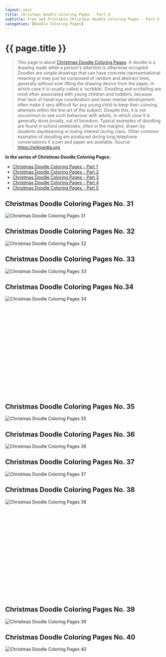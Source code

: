 ```yaml
---
layout: post
title: Christmas Doodle Coloring Pages - Part 4
subtitle: Free and Printable Christmas Doodle Coloring Pages - Part 4
categoties: [Doodle Coloring Pages]
---
```

{{ page.title }}
================
> This page is about [Christmas Doodle Coloring Pages](https://hoanghabelle.github.io/). A doodle is a drawing made while a person's attention is otherwise occupied. Doodles are simple drawings that can have concrete representational meaning or may just be composed of random and abstract lines, generally without ever lifting the drawing device from the paper, in which case it is usually called a 'scribble'. Doodling and scribbling are most often associated with young children and toddlers, because their lack of hand–eye coordination and lower mental development often make it very difficult for any young child to keep their coloring attempts within the line art of the subject. Despite this, it is not uncommon to see such behaviour with adults, in which case it is generally done jovially, out of boredom. Typical examples of doodling are found in school notebooks, often in the margins, drawn by students daydreaming or losing interest during class. Other common examples of doodling are produced during long telephone conversations if a pen and paper are available. Source: https://wikipedia.org

**In the series of Christmas Doodle Coloring Pages:**

* [Christmas Doodle Coloring Pages - Part 1](https://hoanghabelle.github.io/2017/11/13/Christmas-Doodle-Coloring-Pages-part-1.html)
* [Christmas Doodle Coloring Pages - Part 2](https://hoanghabelle.github.io/2017/11/13/Christmas-Doodle-Coloring-Pages-part-2.html)
* [Christmas Doodle Coloring Pages - Part 3](https://hoanghabelle.github.io/2017/11/13/Christmas-Doodle-Coloring-Pages-part-3.html)
* [Christmas Doodle Coloring Pages - Part 4](https://hoanghabelle.github.io/2017/11/13/Christmas-Doodle-Coloring-Pages-part-4.html)
* [Christmas Doodle Coloring Pages - Part 5](https://hoanghabelle.github.io/2017/11/13/Christmas-Doodle-Coloring-Pages-part-5.html)
## Christmas Doodle Coloring Pages No. 31
![Christmas Doodle Coloring Pages 31](https://hoanghabelle.github.io/img1/Christmas-Doodle-Coloring-Pages%20(31).jpg "Christmas Doodle Coloring Pages 31")

## Christmas Doodle Coloring Pages No. 32
![Christmas Doodle Coloring Pages 32](https://hoanghabelle.github.io/img1/Christmas-Doodle-Coloring-Pages%20(32).jpg "Christmas Doodle Coloring Pages 32")

## Christmas Doodle Coloring Pages No. 33
![Christmas Doodle Coloring Pages 33](https://hoanghabelle.github.io/img1/Christmas-Doodle-Coloring-Pages%20(33).jpg "Christmas Doodle Coloring Pages 33")

## Christmas Doodle Coloring Pages No.34
![Christmas Doodle Coloring Pages 34](https://hoanghabelle.github.io/img1/Christmas-Doodle-Coloring-Pages%20(34).jpg "Christmas Doodle Coloring Pages 34")

<script async src="//pagead2.googlesyndication.com/pagead/js/adsbygoogle.js"></script><!-- Texxtonly --><ins class="adsbygoogle" style="display:inline-block;width:336px;height:280px" data-ad-client="ca-pub-6753140515841889" data-ad-slot="3207852233"></ins><script>(adsbygoogle = window.adsbygoogle || []).push({}); </script>

## Christmas Doodle Coloring Pages No. 35
![Christmas Doodle Coloring Pages 35](https://hoanghabelle.github.io/img1/Christmas-Doodle-Coloring-Pages%20(35).jpg "Christmas Doodle Coloring Pages 35")

## Christmas Doodle Coloring Pages No. 36
![Christmas Doodle Coloring Pages 36](https://hoanghabelle.github.io/img1/Christmas-Doodle-Coloring-Pages%20(36).jpg "Christmas Doodle Coloring Pages 36")

## Christmas Doodle Coloring Pages No. 37
![Christmas Doodle Coloring Pages 37](https://hoanghabelle.github.io/img1/Christmas-Doodle-Coloring-Pages%20(37).jpg "Christmas Doodle Coloring Pages 37")

## Christmas Doodle Coloring Pages No. 38
![Christmas Doodle Coloring Pages 38](https://hoanghabelle.github.io/img1/Christmas-Doodle-Coloring-Pages%20(38).jpg "Christmas Doodle Coloring Pages 38")

<script async src="//pagead2.googlesyndication.com/pagead/js/adsbygoogle.js"></script><!-- Texxtonly --><ins class="adsbygoogle" style="display:inline-block;width:336px;height:280px" data-ad-client="ca-pub-6753140515841889" data-ad-slot="3207852233"></ins><script>(adsbygoogle = window.adsbygoogle || []).push({}); </script>

## Christmas Doodle Coloring Pages No. 39
![Christmas Doodle Coloring Pages 39](https://hoanghabelle.github.io/img1/Christmas-Doodle-Coloring-Pages%20(39).jpg "Christmas Doodle Coloring Pages 39")

## Christmas Doodle Coloring Pages No. 40
![Christmas Doodle Coloring Pages 40](https://hoanghabelle.github.io/img1/Christmas-Doodle-Coloring-Pages%20(40).jpg "Christmas Doodle Coloring Pages 40")

